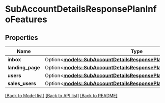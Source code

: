 # SubAccountDetailsResponsePlanInfoFeatures

## Properties

Name | Type | Description | Notes
------------ | ------------- | ------------- | -------------
**inbox** | Option<[**models::SubAccountDetailsResponsePlanInfoFeaturesInbox**](subAccountDetailsResponse_planInfo_features_inbox.md)> |  | [optional]
**landing_page** | Option<[**models::SubAccountDetailsResponsePlanInfoFeaturesLandingPage**](subAccountDetailsResponse_planInfo_features_landingPage.md)> |  | [optional]
**users** | Option<[**models::SubAccountDetailsResponsePlanInfoFeaturesUsers**](subAccountDetailsResponse_planInfo_features_users.md)> |  | [optional]
**sales_users** | Option<[**models::SubAccountDetailsResponsePlanInfoFeaturesSalesUsers**](subAccountDetailsResponse_planInfo_features_salesUsers.md)> |  | [optional]

[[Back to Model list]](../README.md#documentation-for-models) [[Back to API list]](../README.md#documentation-for-api-endpoints) [[Back to README]](../README.md)


